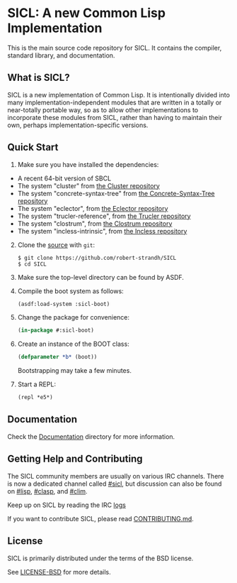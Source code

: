 
# SICL: A new Common Lisp Implementation

This is the main source code repository for SICL. It contains the
compiler, standard library, and documentation.

## What is SICL?

SICL is a new implementation of Common Lisp. It is intentionally
divided into many implementation-independent modules that are written
in a totally or near-totally portable way, so as to allow other
implementations to incorporate these modules from SICL, rather than
having to maintain their own, perhaps implementation-specific
versions.

## Quick Start

1. Make sure you have installed the dependencies:

[the Cluster repository]:https://github.com/robert-strandh/Cluster
[the Concrete-Syntax-Tree repository]:https://github.com/s-expressionists/Concrete-Syntax-Tree
[the Eclector repository]:https://github.com/s-expressionists/Eclector
[the Trucler repository]:https://github.com/s-expressionists/Trucler
[the Clostrum repository]:https://github.com/s-expressionists/Clostrum
[the Incless repository]:https://github.com/s-expressionists/incless

   * A recent 64-bit version of SBCL
   * The system "cluster" from [the Cluster repository]
   * The system "concrete-syntax-tree" from [the Concrete-Syntax-Tree repository]
   * The system "eclector", from [the Eclector repository]
   * The system "trucler-reference", from [the Trucler repository]
   * The system "clostrum", from [the Clostrum repository]
   * The system "incless-intrinsic", from [the Incless repository]

2. Clone the [source] with `git`:

   ```
   $ git clone https://github.com/robert-strandh/SICL
   $ cd SICL
   ```

3. Make sure the top-level directory can be found by ASDF.

4. Compile the boot system as follows:

   ```lisp
   (asdf:load-system :sicl-boot)
   ```

5. Change the package for convenience:

   ```lisp
   (in-package #:sicl-boot)
   ```

6. Create an instance of the BOOT class:

   ```lisp
   (defparameter *b* (boot))
   ```

   Bootstrapping may take a few minutes.

7. Start a REPL:

   ```lisp
   (repl *e5*)
   ```

[source]: https://github.com/robert-strandh/SICL

## Documentation

[Documentation]:https://github.com/robert-strandh/SICL/tree/master/Specification

Check the [Documentation] directory for more information.

[CONTRIBUTING.md]: https://github.com/robert-strandh/SICL/blob/master/CONTRIBUTING.md

## Getting Help and Contributing

The SICL community members are usually on various IRC channels.  There
is now a dedicated channel called [#sicl], but discussion can also be
found on [#lisp], [#clasp], and [#clim].

[#sicl]: https://webchat.freenode.net/
[logs]:https://irclog.tymoon.eu/freenode/%23sicl
[#lisp]: https://webchat.freenode.net/
[#clasp]: https://webchat.freenode.net/
[#clim]: https://webchat.freenode.net/


[LICENSE-BSD]:https://github.com/robert-strandh/SICL/blob/master/LICENSE-BSD

Keep up on SICL by reading the IRC [logs]

If you want to contribute SICL, please read [CONTRIBUTING.md].

## License

SICL is primarily distributed under the terms of the BSD license.

See [LICENSE-BSD] for more details.



